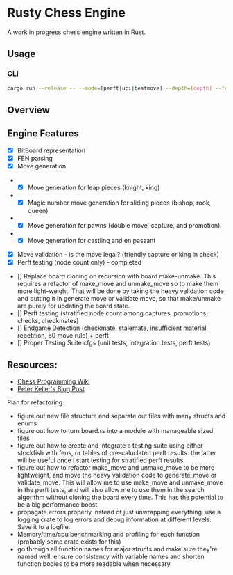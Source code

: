 # Rusty Chess Engine

A work in progress chess engine written in Rust.

## Usage

### CLI

```bash
cargo run --release -- --mode=[perft|uci|bestmove] --depth=[depth] --fen="[fen]"
```

## Overview

## Engine Features

- [x] BitBoard representation
- [x] FEN parsing
- [x] Move generation
- - [x] Move generation for leap pieces (knight, king)
- - [x] Magic number move generation for sliding pieces (bishop, rook, queen)
- - [x] Move generation for pawns (double move, capture, and promotion)
- - [x] Move generation for castling and en passant
- [x] Move validation - is the move legal? (friendly capture or king in check)
- [x] Perft testing (node count only) - completed
- [] Replace board cloning on recursion with board make-unmake. This requires a refactor of make_move and unmake_move so to make them more light-weight. That will be done by taking the heavy validation code and putting it in generate move or validate move, so that make/unmake are purely for updating the board state.
- [] Perft testing (stratified node count among captures, promotions, checks, checkmates)
- [] Endgame Detection (checkmate, stalemate, insufficient material, repetition, 50 move rule) + perft
- [] Proper Testing Suite cfgs (unit tests, integration tests, perft tests)

## Resources:

- [Chess Programming Wiki](https://www.chessprogramming.org/Main_Page)
- [Peter Keller's Blog Post](https://pages.cs.wisc.edu/~psilord/blog/data/chess-pages/)

Plan for refactoring

- figure out new file structure and separate out files with many structs and enums
- figure out how to turn board.rs into a module with manageable sized files
- figure out how to create and integrate a testing suite using either stockfish with fens, or tables of pre-caluclated perft results. the latter will be useful once i start testing for stratified perft results.
- figure out how to refactor make_move and unmake_move to be more lightweight, and move the heavy validation code to generate_move or validate_move. This will allow me to use make_move and unmake_move in the perft tests, and will also allow me to use them in the search algorithm without cloning the board every time. This has the potential to be a big performance boost.
- propagate errors properly instead of just unwrapping everything. use a logging crate to log errors and debug information at different levels. Save it to a logfile.
- Memory/time/cpu benchmarking and profiling for each function (probably some crate exists for this)
- go through all function names for major structs and make sure they're named well. ensure consistency with variable names and shorten function bodies to be more readable when necessary.
